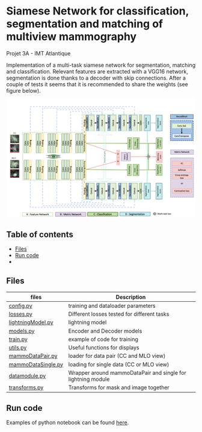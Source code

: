 # Siamese Network for classification, segmentation and matching of multiview mammography 

Projet 3A - IMT Atlantique 

Implementation of a multi-task siamese network for segmentation, matching and classification. Relevant features are extracted with a VGG16 network, segmentation is done thanks to a decoder with skip connections. 
After a couple of tests it seems that it is recommended to share the weights (see figure below). 

![img](https://github.com/alixlam/siamese_net_multi_task/blob/main/images/Screenshot%202021-03-25%20at%2016.33.56.png)


## Table of contents 

* [Files](#file)
* [Run code](#run)
*

## Files <a name="file"></a>

|files|Description|
|-----|---|
|[config.py](https://github.com/alixlam/siamese_net_multi_task/blob/main/config.py)|training and dataloader parameters|
|[losses.py](https://github.com/alixlam/siamese_net_multi_task/blob/main/losses.py)|Different losses tested for different tasks|
|[lightningModel.py](https://github.com/alixlam/siamese_net_multi_task/blob/main/lightningModel.py)|lightning model|
|[models.py](https://github.com/alixlam/siamese_net_multi_task/blob/main/models.py)|Encoder and Decoder models|
|[train.py](https://github.com/alixlam/siamese_net_multi_task/blob/main/train.py)|example of code for training|
|[utils.py](https://github.com/alixlam/siamese_net_multi_task/blob/main/utils.py)|Useful functions for displays|
|[mammoDataPair.py](https://github.com/alixlam/siamese_net_multi_task/tree/main/Data/mammoDataPair.py)|loader for data pair (CC and MLO view)|
|[mammoDataSingle.py](https://github.com/alixlam/siamese_net_multi_task/tree/main/Data/mammoDataSingle.py)|loading for single data (CC or MLO view)|
|[datamodule.py](https://github.com/alixlam/siamese_net_multi_task/tree/main/Data/datamodule.py)|Wrapper around mammoDataPair and single for lightning module|
|[transforms.py](https://github.com/alixlam/siamese_net_multi_task/tree/main/Data/transforms.py)|Transforms for mask and image together|

## Run code <a name="run"></a>

Examples of python notebook can be found [here](https://github.com/alixlam/siamese_net_multi_task/tree/main/Colab_notebooks).

